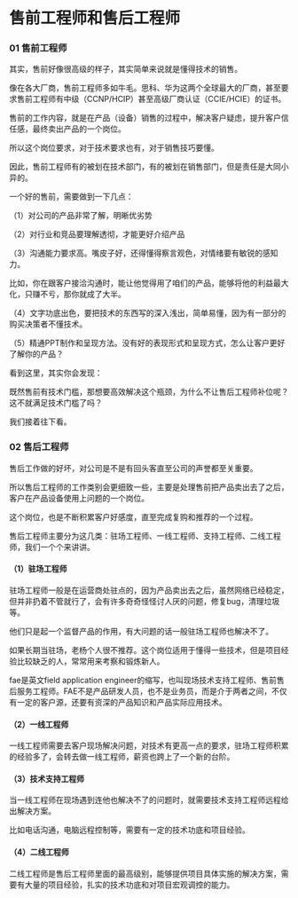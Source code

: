 # 售前工程师和售后工程师



### 01 售前工程师
其实，售前好像很高级的样子，其实简单来说就是懂得技术的销售。

像在各大厂商，售前工程师多如牛毛。思科、华为这两个全球最大的厂商，甚至要求售前工程师有中级（CCNP/HCIP）甚至高级厂商认证（CCIE/HCIE）的证书。

售前的工作内容，就是在产品（设备）销售的过程中，解决客户疑虑，提升客户信任感，最终卖出产品的一个岗位。

所以这个岗位要求，对于技术要求也有，对于销售技巧要懂。

因此，售前工程师有的被划在技术部门，有的被划在销售部门，但是责任是大同小异的。

 



 

一个好的售前，需要做到一下几点：

（1）对公司的产品非常了解，明晰优劣势

（2）对行业和竞品要理解透彻，才能更好介绍产品

（3）沟通能力要求高。嘴皮子好，还得懂得察言观色，对情绪要有敏锐的感知力。

比如，你在跟客户接洽沟通时，能让他觉得用了咱们的产品，能够将他的利益最大化，只赚不亏，那你就成了大半。

（4）文字功底出色，要把技术的东西写的深入浅出，简单易懂，因为有一部分的购买决策者不懂技术。

（5）精通PPT制作和呈现方法。没有好的表现形式和呈现方式，怎么让客户更好了解你的产品？

 

看到这里，其实你会发现：

既然售前有技术门槛，那想要高效解决这个瓶颈，为什么不让售后工程师补位呢？这不就满足技术门槛了吗？

我们接着往下看。

### 02 售后工程师
售后工作做的好坏，对公司是不是有回头客直至公司的声誉都至关重要。

所以售后工程师的工作类别会更细致一些，主要是处理售前把产品卖出去了之后，客户在产品设备使用上问题的一个岗位。

这个岗位，也是不断积累客户好感度，直至完成复购和推荐的一个过程。

售后工程师主要分为这几类：驻场工程师、一线工程师、支持工程师、二线工程师，我们一个个来讲讲。

#### （1）驻场工程师

驻场工程师一般是在运营商处驻点的，因为产品卖出去之后，虽然网络已经稳定，但并非扔着不管就行了，会有许多奇奇怪怪讨人厌的问题，修复bug，清理垃圾等。

他们只是起一个监督产品的作用，有大问题的话一般驻场工程师也解决不了。

如果长期当驻场，老杨个人很不推荐。这个岗位适用于懂得一些技术，但是项目经验比较缺乏的人，常常用来考察和锻炼新人。

fae是英文field application engineer的缩写，也叫现场技术支持工程师、售前售后服务工程师。FAE不是产品研发人员，也不是业务员，而是介于两者之间，不仅有一定的客户源，还要有资深的产品知识和产品实际应用技术。

#### （2）一线工程师

一线工程师需要去客户现场解决问题，对技术有更高一点的要求，驻场工程师积累的经验多了，会转去做一线工程师，薪资也跨上了一个新的台阶。

#### （3）技术支持工程师

当一线工程师在现场遇到连他也解决不了的问题时，就需要技术支持工程师远程给出解决方案。

比如电话沟通，电脑远程控制等，需要有一定的技术功底和项目经验。

#### （4）二线工程师

二线工程师是售后工程师里面的最高级别，能够提供项目具体实施的解决方案，需要有大量的项目经验，扎实的技术功底和对项目宏观调控的能力。